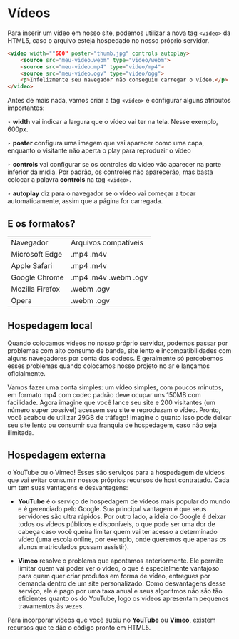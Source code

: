 # Vídeos

Para inserir um vídeo em nosso site, podemos utilizar a nova tag `<video>` da HTML5, caso o arquivo esteja hospedado no nosso próprio servidor. 

```html
<video width=""600" poster="thumb.jpg" controls autoplay>
    <source src="meu-video.webm" type="video/webm">
    <source src="meu-video.mp4" type="video/mp4">
    <source src="meu-video.ogv" type="video/ogg">
    <p>Infelizmente seu navegador não conseguiu carregar o vídeo.</p>
</video>
```

Antes de mais nada, vamos criar a tag `<video>` e configurar alguns atributos importantes:

‣ **width** vai indicar a largura que o vídeo vai ter na tela. Nesse exemplo, 600px.

‣ **poster** configura uma imagem que vai aparecer como uma capa, enquanto o visitante não aperta o play para reproduzir o vídeo

‣ **controls** vai configurar se os controles do vídeo vão aparecer na parte inferior da mídia. Por padrão, os controles não aparecerão, mas basta colocar a palavra **controls** na tag `<video>`.

‣ **autoplay** diz para o navegador se o vídeo vai começar a tocar automaticamente, assim que a página for carregada.

## E os formatos?

|     |     |
| --- | --- |
| Navegador | Arquivos compatíveis |
| Microsoft Edge | .mp4 .m4v |
| Apple Safari | .mp4 .m4v |
| Google Chrome | .mp4 .m4v .webm .ogv |
| Mozilla Firefox | .webm .ogv |
| Opera | .webm .ogv |

## Hospedagem local

Quando colocamos vídeos no nosso próprio servidor, podemos passar por problemas com alto consumo de banda, site lento e incompatibilidades com alguns navegadores por conta dos codecs. E geralmente só percebemos esses problemas quando colocamos nosso projeto no ar e lançamos oficialmente.

Vamos fazer uma conta simples: um vídeo simples, com poucos minutos, em formato mp4 com codec padrão deve ocupar uns 150MB com facilidade. Agora imagine que você lance seu site e 200 visitantes (um número super possível) acessem seu site e reproduzam o vídeo. Pronto, você acabou de utilizar 29GB de tráfego! Imagine o quanto isso pode deixar seu site lento ou consumir sua franquia de hospedagem, caso não seja ilimitada.

## Hospedagem externa

o YouTube ou o Vimeo! Esses são serviços para a hospedagem de vídeos que vai evitar consumir nossos próprios recursos de host contratado. Cada um tem suas vantagens e desvantagens:

- **YouTube** é o serviço de hospedagem de vídeos mais popular do mundo e é gerenciado pelo Google. Sua principal vantagem é que seus servidores são ultra rápidos. Por outro lado, a ideia do Google é deixar todos os vídeos públicos e disponíveis, o que pode ser uma dor de cabeça caso você queira limitar quem vai ter acesso a determinado vídeo (uma escola online, por exemplo, onde queremos que apenas os alunos matriculados possam assistir).

- **Vimeo** resolve o problema que apontamos anteriormente. Ele permite limitar quem vai poder ver o vídeo, o que é especialmente vantajoso para quem quer criar produtos em forma de vídeo, entregues por demanda dentro de um site personalizado. Como desvantagens desse serviço, ele é pago por uma taxa anual e seus algoritmos não são tão eficientes quanto os do YouTube, logo os vídeos apresentam pequenos travamentos às vezes.

Para incorporar vídeos que você subiu no **YouTube** ou **Vimeo**, existem recursos que te dão o código pronto em HTML5.
